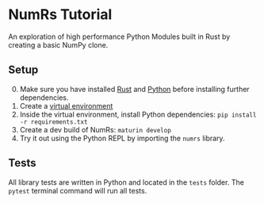 # NumRs Tutorial
An exploration of high performance Python Modules built in Rust by creating a basic NumPy clone.

## Setup
0. Make sure you have installed [Rust](https://www.rust-lang.org/tools/install) and [Python](https://www.python.org/downloads/) before installing further dependencies.
1. Create a [virtual environment](https://docs.python.org/3/library/venv.html)
2. Inside the virtual environment, install Python dependencies: `pip install -r requirements.txt`
3. Create a dev build of NumRs: `maturin develop`
4. Try it out using the Python REPL by importing the `numrs` library.

## Tests
All library tests are written in Python and located in the `tests` folder. The `pytest` terminal command will run all tests.

